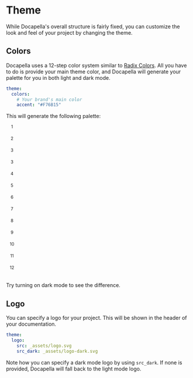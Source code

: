 # Theme

While Docapella's overall structure is fairly fixed, you can customize the look and feel of your project by changing the theme.

## Colors

Docapella uses a 12-step color system similar to [Radix Colors](https://www.radix-ui.com/colors). All you have to do is provide your main theme color, and Docapella will generate your palette for you in both light and dark mode.

```yaml title="docapella.yaml · Colors"
theme:
  colors:
    # Your brand's main color
    accent: "#F76B15"
```

This will generate the following palette:

<Flex justify="center">
  <div style="text-align: center; width: 2rem; height: 2rem; background-color: var(--accent-1)"> <small>1</small> </div>
  <div style="text-align: center; width: 2rem; height: 2rem; background-color: var(--accent-2)"> <small>2</small> </div>
  <div style="text-align: center; width: 2rem; height: 2rem; background-color: var(--accent-3)"> <small>3</small> </div>
  <div style="text-align: center; width: 2rem; height: 2rem; background-color: var(--accent-3)"> <small>3</small> </div>
  <div style="text-align: center; width: 2rem; height: 2rem; background-color: var(--accent-4)"> <small>4</small> </div>
  <div style="text-align: center; width: 2rem; height: 2rem; background-color: var(--accent-5)"> <small>5</small> </div>
  <div style="text-align: center; width: 2rem; height: 2rem; background-color: var(--accent-6)"> <small>6</small> </div>
  <div style="text-align: center; width: 2rem; height: 2rem; background-color: var(--accent-7); color: var(--accent-1)"> <small>7</small> </div>
  <div style="text-align: center; width: 2rem; height: 2rem; background-color: var(--accent-8); color: var(--accent-1)"> <small>8</small> </div>
  <div style="text-align: center; width: 2rem; height: 2rem; background-color: var(--accent-9); color: var(--accent-1)"> <small>9</small> </div>
  <div style="text-align: center; width: 2rem; height: 2rem; background-color: var(--accent-10); color: var(--accent-1)"> <small>10</small> </div>
  <div style="text-align: center; width: 2rem; height: 2rem; background-color: var(--accent-11); color: var(--accent-1)"> <small>11</small> </div>
  <div style="text-align: center; width: 2rem; height: 2rem; background-color: var(--accent-12); color: var(--accent-1)"> <small>12</small> </div>
</Flex>

Try turning on dark mode to see the difference.

## Logo

You can specify a logo for your project. This will be shown in the header of your documentation.

```yaml title="docapella.yaml · Logo"
theme:
  logo:
    src: _assets/logo.svg
    src_dark: _assets/logo-dark.svg
```

Note how you can specify a dark mode logo by using `src_dark`. If none is provided, Docapella will fall back to the light mode logo.
